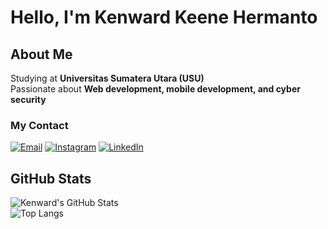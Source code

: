 # Hello, I'm Kenward Keene Hermanto
## About Me  
Studying at **Universitas Sumatera Utara (USU)**  
Passionate about **Web development, mobile development, and cyber security**  
### My Contact
[![Email](https://img.shields.io/badge/Email-D14836?style=for-the-badge&logo=gmail&logoColor=white)](mailto:kenwardkh5@gmail.com)
[![Instagram](https://img.shields.io/badge/Instagram-%23E4405F.svg?&style=for-the-badge&logo=instagram&logoColor=white)](https://www.instagram.com/kenwardkeene/)
[![LinkedIn](https://img.shields.io/badge/LinkedIn-%230A66C2.svg?&style=for-the-badge&logo=linkedin&logoColor=white)](https://www.linkedin.com/in/kenward-keene-hermanto-054993325/)
## GitHub Stats  
![Kenward's GitHub Stats](https://github-readme-stats.vercel.app/api?username=your-github-username&show_icons=true&theme=radical)  
![Top Langs](https://github-readme-stats.vercel.app/api/top-langs/?username=your-github-username&layout=compact&theme=radical)  



